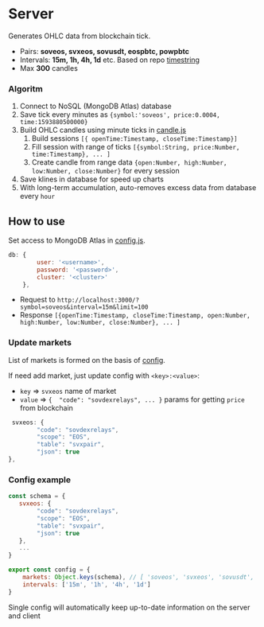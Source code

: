 # Server 

Generates OHLC data from blockchain tick.

* Pairs: **soveos, svxeos, sovusdt, eospbtc, powpbtc**
* Intervals: **15m, 1h, 4h, 1d** etc. Based on repo [timestring](https://www.npmjs.com/package/timestring)
* Max **300** candles

### Algoritm

1. Сonnect to NoSQL (MongoDB Atlas) database
2. Save tick every minutes as `{symbol:'soveos', price:0.0004, time:1593880500000}`
3. Build OHLC candles using minute ticks in [candle.js](src/api/modules/candles.js)
   1. Build sessions `[{ openTime:Timestamp, closeTime:Timestamp}]`
   2. Fill session with range of ticks `[{symbol:String, price:Number, time:Timestamp}, ... ]`
   3. Create candle from range data `{open:Number, high:Number, low:Number, close:Number}` for every session
4. Save klines in database for speed up charts
5. With long-term accumulation, auto-removes excess data from database every `hour`

## How to use

Set access to MongoDB Atlas in [config.js](src/config.js).

```javascript
db: {
		user: '<username>',
		password: '<password>',
		cluster: '<cluster>'
    },
```

* Request to `http://localhost:3000/?symbol=soveos&interval=15m&limit=100`
* Response `[{openTime:Timestamp, closeTime:Timestamp, open:Number, high:Number, low:Number, close:Number}, ... ]`

### Update markets

List of markets is formed on the basis of [config](src/api/config.js).

If need add market, just update config with `<key>:<value>`:

* `key` => `svxeos` name of market
* `value` => `{  "code": "sovdexrelays", ... }` params for getting `price` from blockchain

```js
 svxeos: {
        "code": "sovdexrelays",
        "scope": "EOS",
        "table": "svxpair",
        "json": true
},
```

### Config example

```js
const schema = {
   svxeos: {
        "code": "sovdexrelays",
        "scope": "EOS",
        "table": "svxpair",
        "json": true
   },
   ...
}

export const config = {
    markets: Object.keys(schema), // [ 'soveos', 'svxeos', 'sovusdt', 'eospbtc', 'powpbtc' ]
    intervals: ['15m', '1h', '4h', '1d']
}
```

Single config will automatically keep up-to-date information on the server and client